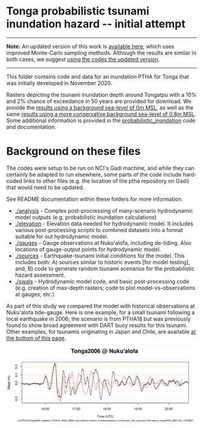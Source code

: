 # Tonga probabilistic tsunami inundation hazard -- initial attempt
------------------------------------------------------------------

**Note:** An updated version of this work is [available here](../monte_carlo_paper_2021), which uses improved Monte-Carlo sampling methods. Although the results are similar in both cases, we suggest [using the codes the updated version](../monte_carlo_paper_2021).

------------------------------------------------------------------

This folder contains code and data for an inundation PTHA for Tonga that was
initially developed in November 2020.

Rasters depicting the tsunami inundation depth around Tongatpu with a 10% and 2% chance of exceedance in 50 years are provided for download. We provide the [results using a background sea-level of 0m MSL](http://dapds00.nci.org.au/thredds/fileServer/fj6/PTHA/Tonga_2020/alternate_ptha18_tonga_MSL0.zip), as well as the same [results using a more conservative background sea-level of 0.8m MSL](http://dapds00.nci.org.au/thredds/fileServer/fj6/PTHA/Tonga_2020/alternate_ptha18_tonga_MSL0.8.zip). Some additional information is provided in the [probabilistic_inundation](./analysis/probabilistic_inundation) code and documentation.

# Background on these files

The codes were setup to be run on NCI's Gadi machine, and while they can certainly
be adapted to run elsewhere, some parts of the code include hard-coded links to
other files (e.g. the location of the ptha repository on Gadi) that would need to be updated.

See README documentation within these folders for more information.

* [./analysis](./analysis) - Complex post-procressing of many-scenario hydrodynamic model outputs (e.g. probabilistic inundation calculations)
* [./elevation](./elevation) - Elevation data needed for hydrodynamic model. It includes various post-processing scripts to combined datasets into a format suitable for out hydrodynamic model.
* [./gauges](./gauges) - Gauge observations at Nuku'alofa, including de-tiding. Also locations of gauge-output points for hydrodynamic model.
* [./sources](./sources) - Earthquake-tsunami initial conditions for the model. This includes both: A) sources similar to historic events [for model testing], and; B) code to generate random tsunami scenarios for the probabilistic hazard assessment.
* [./swals](./swals) - Hydrodynamic model code, and basic post-processing code (e.g. creation of max-depth rasters; code to plot model-vs-observations at gauges; etc.)

As part of this study we compared the model with historical observations at Nuku'alofa tide-gauge. Here is one example, for a small tsunami following a local earthquake in 2006; the scenario is from PTHA18 but was previously found to show broad agreement with DART buoy results for this tsunami. Other examples, for tsunamis originating in Japan and Chile, are available [at the bottom of this page](./swals/).

![Model-vs-data plot for the Tonga 2006 earthquake-tsunami](swals/plots/historic_events_time_series_plots/Tonga2006/nukualofa_gauge_modelVdata_Tonga2006_validation_PTHA18_VAUS_26849_load_balance-risetime_0-ambientsealevel_0.0-full-linear_with_manning-0.035-highres_tonga-RUN_20201130_172740871.png)
